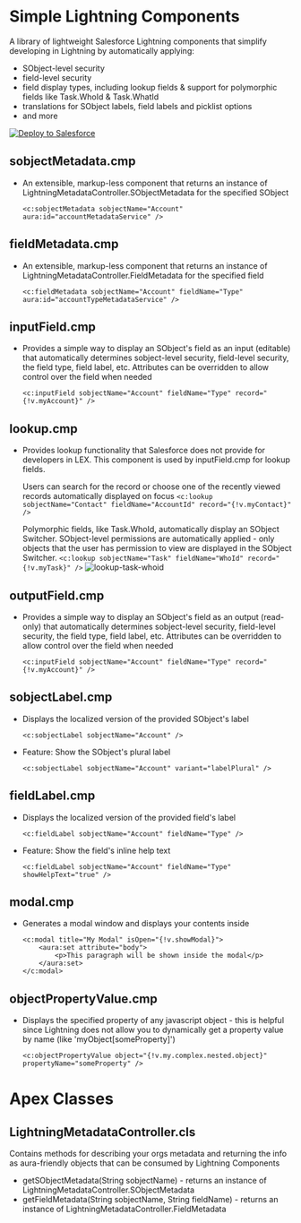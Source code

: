 # Simple Lightning Components
A library of lightweight Salesforce Lightning components that simplify developing in Lightning by automatically applying:
* SObject-level security
* field-level security
* field display types, including lookup fields & support for polymorphic fields like Task.WhoId & Task.WhatId
* translations for SObject labels, field labels and picklist options
* and more

<a href="https://githubsfdeploy.herokuapp.com" target="_blank">
  <img alt="Deploy to Salesforce" src="https://raw.githubusercontent.com/afawcett/githubsfdeploy/master/deploy.png">
</a>

## sobjectMetadata.cmp
* An extensible, markup-less component that returns an instance of LightningMetadataController.SObjectMetadata for the specified SObject

    `<c:sobjectMetadata sobjectName="Account" aura:id="accountMetadataService" />`

## fieldMetadata.cmp
* An extensible, markup-less component that returns an instance of LightningMetadataController.FieldMetadata for the specified field

    `<c:fieldMetadata sobjectName="Account" fieldName="Type" aura:id="accountTypeMetadataService" />`

## inputField.cmp
* Provides a simple way to display an SObject's field as an input (editable) that automatically determines sobject-level security, field-level security, the field type, field label, etc. Attributes can be overridden to allow control over the field when needed

    `<c:inputField sobjectName="Account" fieldName="Type" record="{!v.myAccount}" />`

## lookup.cmp
* Provides lookup functionality that Salesforce does not provide for developers in LEX. This component is used by inputField.cmp for lookup fields.

    Users can search for the record or choose one of the recently viewed records automatically displayed on focus
    `<c:lookup sobjectName="Contact" fieldName="AccountId" record="{!v.myContact}" />`

    Polymorphic fields, like Task.WhoId, automatically display an SObject Switcher.
    SObject-level permissions are automatically applied - only objects that the user has permission to view are displayed in the SObject Switcher.
    `<c:lookup sobjectName="Task" fieldName="WhoId" record="{!v.myTask}" />`
    ![lookup-task-whoid](https://user-images.githubusercontent.com/1267157/34769563-6f5b8374-f5fe-11e7-88c7-98e6fbb0ec75.gif)


## outputField.cmp
* Provides a simple way to display an SObject's field as an output (read-only) that automatically determines sobject-level security, field-level security, the field type, field label, etc. Attributes can be overridden to allow control over the field when needed

    `<c:inputField sobjectName="Account" fieldName="Type" record="{!v.myAccount}" />`

## sobjectLabel.cmp
* Displays the localized version of the provided SObject's label

    `<c:sobjectLabel sobjectName="Account" />`

* Feature: Show the SObject's plural label

    `<c:sobjectLabel sobjectName="Account" variant="labelPlural" />`

## fieldLabel.cmp
* Displays the localized version of the provided field's label

    `<c:fieldLabel sobjectName="Account" fieldName="Type" />`

* Feature: Show the field's inline help text

    `<c:fieldLabel sobjectName="Account" fieldName="Type" showHelpText="true" />`

## modal.cmp
* Generates a modal window and displays your contents inside
    ```
    <c:modal title="My Modal" isOpen="{!v.showModal}">
        <aura:set attribute="body">
            <p>This paragraph will be shown inside the modal</p>
        </aura:set>
    </c:modal>
    ```

## objectPropertyValue.cmp
* Displays the specified property of any javascript object - this is helpful since Lightning does not allow you to dynamically get a property value by name (like 'myObject[someProperty]')

    `<c:objectPropertyValue object="{!v.my.complex.nested.object}" propertyName="someProperty" />`

# Apex Classes

## LightningMetadataController.cls
Contains methods for describing your orgs metadata and returning the info as aura-friendly objects that can be consumed by Lightning Components
* getSObjectMetadata(String sobjectName) - returns an instance of LightningMetadataController.SObjectMetadata
* getFieldMetadata(String sobjectName, String fieldName) - returns an instance of LightningMetadataController.FieldMetadata